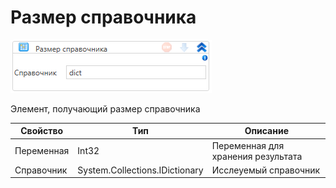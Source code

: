 # Размер справочника

![](<../../../../.gitbook/assets/image (548).png>)

Элемент, получающий размер справочника

| Свойство   | Тип                            | Описание                           |
| ---------- | ------------------------------ | ---------------------------------- |
| Переменная | Int32                          | Переменная для хранения результата |
| Справочник | System.Collections.IDictionary | Исслеуемый справочник              |

